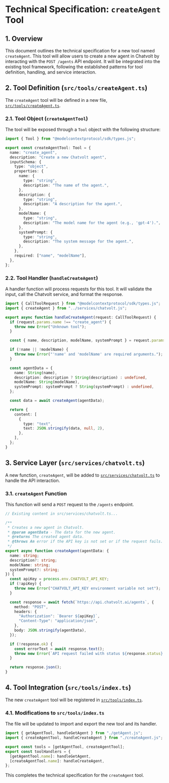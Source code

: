 # Technical Specification: `createAgent` Tool

## 1. Overview

This document outlines the technical specification for a new tool named `createAgent`. This tool will allow users to create a new agent in Chatvolt by interacting with the `POST /agents` API endpoint. It will be integrated into the existing tool framework, following the established patterns for tool definition, handling, and service interaction.

## 2. Tool Definition (`src/tools/createAgent.ts`)

The `createAgent` tool will be defined in a new file, [`src/tools/createAgent.ts`](src/tools/createAgent.ts).

### 2.1. Tool Object (`createAgentTool`)

The tool will be exposed through a `Tool` object with the following structure:

```typescript
import { Tool } from "@modelcontextprotocol/sdk/types.js";

export const createAgentTool: Tool = {
  name: "create_agent",
  description: "Create a new Chatvolt agent",
  inputSchema: {
    type: "object",
    properties: {
      name: {
        type: "string",
        description: "The name of the agent.",
      },
      description: {
        type: "string",
        description: "A description for the agent.",
      },
      modelName: {
        type: "string",
        description: "The model name for the agent (e.g., 'gpt-4').",
      },
      systemPrompt: {
        type: "string",
        description: "The system message for the agent.",
      },
    },
    required: ["name", "modelName"],
  },
};
```

### 2.2. Tool Handler (`handleCreateAgent`)

A handler function will process requests for this tool. It will validate the input, call the Chatvolt service, and format the response.

```typescript
import { CallToolRequest } from "@modelcontextprotocol/sdk/types.js";
import { createAgent } from "../services/chatvolt.js";

export async function handleCreateAgent(request: CallToolRequest) {
  if (request.params.name !== "create_agent") {
    throw new Error("Unknown tool");
  }

  const { name, description, modelName, systemPrompt } = request.params.arguments || {};

  if (!name || !modelName) {
    throw new Error("'name' and 'modelName' are required arguments.");
  }

  const agentData = {
    name: String(name),
    description: description ? String(description) : undefined,
    modelName: String(modelName),
    systemPrompt: systemPrompt ? String(systemPrompt) : undefined,
  };

  const data = await createAgent(agentData);

  return {
    content: [
      {
        type: "text",
        text: JSON.stringify(data, null, 2),
      },
    ],
  };
}
```

## 3. Service Layer (`src/services/chatvolt.ts`)

A new function, `createAgent`, will be added to [`src/services/chatvolt.ts`](src/services/chatvolt.ts) to handle the API interaction.

### 3.1. `createAgent` Function

This function will send a `POST` request to the `/agents` endpoint.

```typescript
// Existing content in src/services/chatvolt.ts...

/**
 * Creates a new agent in Chatvolt.
 * @param agentData - The data for the new agent.
 * @returns The created agent data.
 * @throws An error if the API key is not set or if the request fails.
 */
export async function createAgent(agentData: {
  name: string;
  description?: string;
  modelName: string;
  systemPrompt?: string;
}) {
  const apiKey = process.env.CHATVOLT_API_KEY;
  if (!apiKey) {
    throw new Error("CHATVOLT_API_KEY environment variable not set");
  }

  const response = await fetch(`https://api.chatvolt.ai/agents`, {
    method: "POST",
    headers: {
      "Authorization": `Bearer ${apiKey}`,
      "Content-Type": "application/json",
    },
    body: JSON.stringify(agentData),
  });

  if (!response.ok) {
    const errorText = await response.text();
    throw new Error(`API request failed with status ${response.status}: ${errorText}`);
  }

  return response.json();
}
```

## 4. Tool Integration (`src/tools/index.ts`)

The new `createAgent` tool will be registered in [`src/tools/index.ts`](src/tools/index.ts).

### 4.1. Modifications to `src/tools/index.ts`

The file will be updated to import and export the new tool and its handler.

```typescript
import { getAgentTool, handleGetAgent } from "./getAgent.js";
import { createAgentTool, handleCreateAgent } from "./createAgent.js";

export const tools = [getAgentTool, createAgentTool];
export const toolHandlers = {
  [getAgentTool.name]: handleGetAgent,
  [createAgentTool.name]: handleCreateAgent,
};
```

This completes the technical specification for the `createAgent` tool.